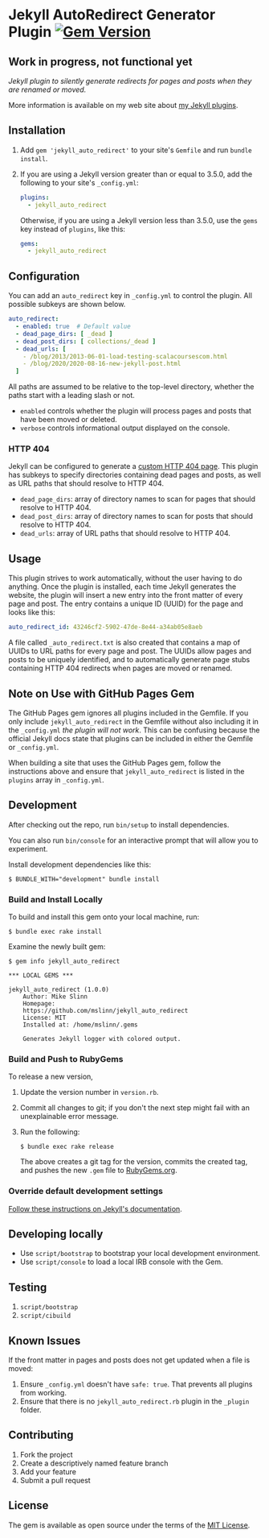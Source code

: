 # Jekyll AutoRedirect Generator Plugin [![Gem Version](https://badge.fury.io/rb/jekyll_auto_redirect.svg)](https://badge.fury.io/rb/jekyll_auto_redirect)

## **Work in progress, not functional yet**

*Jekyll plugin to silently generate redirects for pages and posts when they are renamed or moved.*

More information is available on my web site about
[my Jekyll plugins](https://www.mslinn.com/blog/2020/10/03/jekyll-plugins.html).


## Installation

1. Add `gem 'jekyll_auto_redirect'` to your site's `Gemfile` and run `bundle install`.
2. If you are using a Jekyll version greater than or equal to 3.5.0, add the following to your site's `_config.yml`:

    ```yml
    plugins:
      - jekyll_auto_redirect
    ```

   Otherwise, if you are using a Jekyll version less than 3.5.0,
   use the `gems` key instead of `plugins`, like this:

    ```yml
    gems:
      - jekyll_auto_redirect
    ```


## Configuration

You can add an `auto_redirect` key in `_config.yml` to control the plugin.
All possible subkeys are shown below.

```yml
auto_redirect:
  - enabled: true  # Default value
  - dead_page_dirs: [ _dead ]
  - dead_post_dirs: [ collections/_dead ]
  - dead_urls: [
    - /blog/2013/2013-06-01-load-testing-scalacoursescom.html
    - /blog/2020/2020-08-16-new-jekyll-post.html
  ]
```

All paths are assumed to be relative to the top-level directory, whether the paths start with a leading slash or not.

* `enabled` controls whether the plugin will process pages and posts that have been moved or deleted.
* `verbose` controls informational output displayed on the console.


### HTTP 404

Jekyll can be configured to generate a [custom HTTP 404 page](https://jekyllrb.com/tutorials/custom-404-page/).
This plugin has subkeys to specify directories containing dead pages and posts,
as well as URL paths that should resolve to HTTP 404.

* `dead_page_dirs`: array of directory names to scan for pages that should resolve to HTTP 404.
* `dead_post_dirs`: array of directory names to scan for posts that should resolve to HTTP 404.
* `dead_urls`: array of URL paths that should resolve to HTTP 404.


## Usage

This plugin strives to work automatically, without the user having to do anything.
Once the plugin is installed, each time Jekyll generates the website,
the plugin will insert a new entry into the front matter of every page and post.
The entry contains a unique ID (UUID) for the page and looks like this:

```yml
auto_redirect_id: 43246cf2-5902-47de-8e44-a34ab05e8aeb
```

A file called `_auto_redirect.txt` is also created that contains a map of UUIDs to URL paths for every page and post.
The UUIDs allow pages and posts to be uniquely identified, and to automatically generate page stubs
containing HTTP 404 redirects when pages are moved or renamed.


## Note on Use with GitHub Pages Gem

The GitHub Pages gem ignores all plugins included in the Gemfile.
If you only include `jekyll_auto_redirect` in the Gemfile without also including it in the `_config.yml`
*the plugin will not work*.
This can be confusing because the official Jekyll docs state that plugins can be included
in either the Gemfile or `_config.yml`.

When building a site that uses the GitHub Pages gem,
follow the instructions above and ensure that `jekyll_auto_redirect` is listed in the `plugins` array in `_config.yml`.


## Development

After checking out the repo, run `bin/setup` to install dependencies.

You can also run `bin/console` for an interactive prompt that will allow you to experiment.

Install development dependencies like this:
```
$ BUNDLE_WITH="development" bundle install
```

### Build and Install Locally

To build and install this gem onto your local machine, run:

```shell
$ bundle exec rake install
```

Examine the newly built gem:

```shell
$ gem info jekyll_auto_redirect

*** LOCAL GEMS ***

jekyll_auto_redirect (1.0.0)
    Author: Mike Slinn
    Homepage:
    https://github.com/mslinn/jekyll_auto_redirect
    License: MIT
    Installed at: /home/mslinn/.gems

    Generates Jekyll logger with colored output.
```


### Build and Push to RubyGems

To release a new version,

  1. Update the version number in `version.rb`.
  2. Commit all changes to git; if you don't the next step might fail with an unexplainable error message.
  3. Run the following:

     ```shell
     $ bundle exec rake release
     ```

     The above creates a git tag for the version, commits the created tag,
     and pushes the new `.gem` file to [RubyGems.org](https://rubygems.org).


### Override default development settings

[Follow these instructions on Jekyll's documentation](https://jekyllrb.com/docs/usage/#override-default-development-settings).


## Developing locally

* Use `script/bootstrap` to bootstrap your local development environment.
* Use `script/console` to load a local IRB console with the Gem.


## Testing

1. `script/bootstrap`
2. `script/cibuild`


## Known Issues

If the front matter in pages and posts does not get updated when a file is moved:

1. Ensure `_config.yml` doesn't have `safe: true`. That prevents all plugins from working.
2. Ensure that there is no `jekyll_auto_redirect.rb` plugin in the `_plugin` folder.


## Contributing

1. Fork the project
2. Create a descriptively named feature branch
3. Add your feature
4. Submit a pull request


## License

The gem is available as open source under the terms of the [MIT License](https://opensource.org/licenses/MIT).
